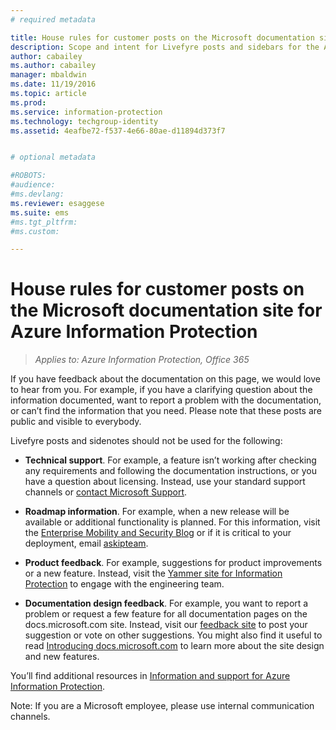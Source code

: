 ```yaml
---
# required metadata

title: House rules for customer posts on the Microsoft documentation site for Azure Information Protection | Azure Information Protection
description: Scope and intent for Livefyre posts and sidebars for the Azure Information Protection documentation.
author: cabailey
ms.author: cabailey
manager: mbaldwin
ms.date: 11/19/2016
ms.topic: article
ms.prod:
ms.service: information-protection
ms.technology: techgroup-identity
ms.assetid: 4eafbe72-f537-4e66-80ae-d11894d373f7


# optional metadata

#ROBOTS:
#audience:
#ms.devlang:
ms.reviewer: esaggese
ms.suite: ems
#ms.tgt_pltfrm:
#ms.custom:

---
```


# House rules for customer posts on the Microsoft documentation site for Azure Information Protection

>*Applies to: Azure Information Protection, Office 365*

If you have feedback about the documentation on this page, we would love to hear from you. For example, if you have a clarifying question about the information documented, want to report a problem with the documentation, or can’t find the information that you need. Please note that these posts are public and visible to everybody. 
 
Livefyre posts and sidenotes should not be used for the following:
 
- **Technical support**. For example, a feature isn’t working after checking any requirements and following the documentation instructions, or you have a question about licensing. Instead, use your standard support channels or [contact Microsoft Support](../get-started/information-support.md#to-contact-microsoft-support).

- **Roadmap information**. For example, when a new release will be available or additional functionality is planned. For this information, visit the [Enterprise Mobility and Security Blog](https://blogs.technet.microsoft.com/enterprisemobility/?product=azure-information-protection,azure-rights-management-services) or if it is critical to your deployment, email [askipteam](mailto:%20askipteam@microsoft.com).

- **Product feedback**. For example, suggestions for product improvements or a new feature. Instead, visit the [Yammer site for Information Protection](https://www.yammer.com/AskIPTeam) to engage with the engineering team.

- **Documentation design feedback**. For example, you want to report a problem or request a few feature for all documentation pages on the docs.microsoft.com site. Instead, visit our [feedback site](https://msdocs.uservoice.com/forums/364242-general-site-feedback) to post your suggestion or vote on other suggestions. You might also find it useful to read [Introducing docs.microsoft.com](https://docs.microsoft.com/teamblog/introducing-docs-microsoft-com/) to learn more about the site design and new features.


You’ll find additional resources in [Information and support for Azure Information Protection](..get-started/information-support.md). 
 

Note: If you are a Microsoft employee,  please use internal communication channels.
 


